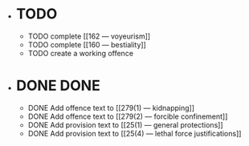 - # TODO
	- TODO complete [[162 — voyeurism]]
	- TODO complete [[160 — bestiality]]
	- TODO create a working offence
- # DONE DONE
	- DONE Add offence text to [[279(1) — kidnapping]]
	- DONE Add offence text to [[279(2) — forcible confinement]]
	- DONE Add provision text to [[25(1) — general protections]]
	- DONE Add provision text to [[25(4) — lethal force justifications]]